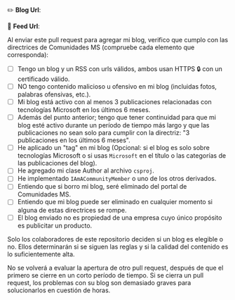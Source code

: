 <!--
Si estás agregando un nuevo blog, lee y marca los casilleros a continuación.
 -->

:pencil2: **Blog Url**: <!-- example: https://example.com -->

:scroll: **Feed Url**: <!-- example: https://example.com/feed.rss -->

Al enviar este pull request para agregar mi blog, verifico que cumplo con las directrices de Comunidades MS (compruebe cada elemento que corresponda):

- [ ] Tengo un blog y un RSS con urls válidos, ambos usan HTTPS :lock: con un certificado válido.
- [ ] NO tengo contenido malicioso u ofensivo en mi blog (incluidas fotos, palabras ofensivas, etc.).
- [ ] Mi blog está activo con al menos 3 publicaciones relacionadas con tecnologías Microsoft en los últimos 6 meses.
- [ ] Además del punto anterior; tengo que tener continuidad para que mi blog esté activo durante un período de tiempo más largo y que las publicaciones no sean solo para cumplir con la directriz: "3 publicaciones en los últimos 6 meses".
- [ ] He aplicado un "tag" en mi blog (Opcional: si el blog es solo sobre tecnologías Microsoft o si usas `Microsoft` en el título o las categorías de las publicaciones del blog).
- [ ] He agregado mi clase Author al archivo `csproj`.
- [ ] He implementado `IAmACommunityMember` o uno de los otros derivados.
- [ ] Entiendo que si borro mi blog, seré eliminado del portal de Comunidades MS.
- [ ] Entiendo que mi blog puede ser eliminado en cualquier momento si alguna de estas directrices se rompe.
- [ ] El blog enviado no es propiedad de una empresa cuyo único propósito es publicitar un producto.

Solo los colaboradores de este repositorio deciden si un blog es elegible o no. Ellos determinarán si se siguen las reglas y si la calidad del contenido es lo suficientemente alta.

No se volverá a evaluar la apertura de otro pull request, después de que el primero se cierre en un corto período de tiempo. Si se cierra un pull request, los problemas con su blog son demasiado graves para solucionarlos en cuestión de horas.
